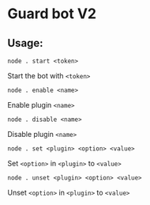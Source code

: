 # Guard bot V2

## Usage:

	node . start <token>

Start the bot with `<token>`


	node . enable <name>

Enable plugin `<name>`


	node . disable <name>

Disable plugin `<name>`


	node . set <plugin> <option> <value>

Set `<option>` in `<plugin>` to `<value>`


	node . unset <plugin> <option> <value>

Unset `<option>` in `<plugin>` to `<value>`

